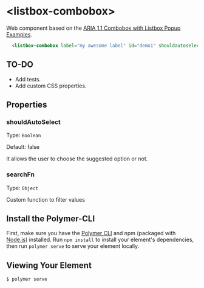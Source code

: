 # \<listbox-combobox\>

Web component based on the [ARIA 1.1 Combobox with Listbox Popup Examples](https://www.w3.org/TR/wai-aria-practices/examples/combobox/aria1.1pattern/listbox-combo.html).

```html
  <listbox-combobox label="my awesome label" id="demo1" shouldautoselect></listbox-combobox>
```

## TO-DO

+ Add tests.
+ Add custom CSS properties.

## Properties

### shouldAutoSelect
Type: `Boolean`

Default: false

It allows the user to choose the suggested option or not.

### searchFn
Type: `Object`

Custom function to filter values

## Install the Polymer-CLI

First, make sure you have the [Polymer CLI](https://www.npmjs.com/package/polymer-cli) and npm (packaged with [Node.js](https://nodejs.org)) installed. Run `npm install` to install your element's dependencies, then run `polymer serve` to serve your element locally.

## Viewing Your Element

```
$ polymer serve
```